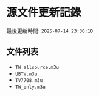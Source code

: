 # 源文件更新記錄

最後更新時間: `2025-07-14 23:30:10`

## 文件列表
- `TW_allsource.m3u`
- `UBTV.m3u`
- `TV7708.m3u`
- `TW_only.m3u`
